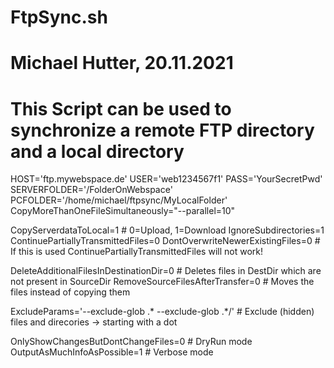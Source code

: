 # FtpSync.sh
# Michael Hutter, 20.11.2021
# This Script can be used to synchronize a remote FTP directory and a local directory

HOST='ftp.mywebspace.de'
USER='web1234567f1'
PASS='YourSecretPwd'
SERVERFOLDER='/FolderOnWebspace'
PCFOLDER='/home/michael/ftpsync/MyLocalFolder'
CopyMoreThanOneFileSimultaneously="--parallel=10"

CopyServerdataToLocal=1 # 0=Upload, 1=Download
IgnoreSubdirectories=1
ContinuePartiallyTransmittedFiles=0
DontOverwriteNewerExistingFiles=0 # If this is used ContinuePartiallyTransmittedFiles will not work!

DeleteAdditionalFilesInDestinationDir=0 # Deletes files in DestDir which are not present in SourceDir
RemoveSourceFilesAfterTransfer=0 # Moves the files instead of copying them

ExcludeParams='--exclude-glob .* --exclude-glob .*/' # Exclude (hidden) files and direcories -> starting with a dot

OnlyShowChangesButDontChangeFiles=0 # DryRun mode
OutputAsMuchInfoAsPossible=1 # Verbose mode
